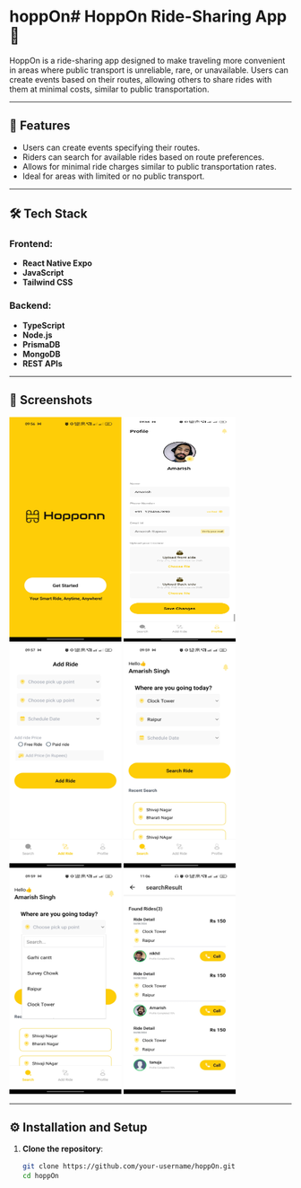 # hoppOn# HoppOn Ride-Sharing App 🚗

HoppOn is a ride-sharing app designed to make traveling more convenient in areas where public transport is unreliable, rare, or unavailable. Users can create events based on their routes, allowing others to share rides with them at minimal costs, similar to public transportation.

---

## 🎯 Features

- Users can create events specifying their routes.
- Riders can search for available rides based on route preferences.
- Allows for minimal ride charges similar to public transportation rates.
- Ideal for areas with limited or no public transport.

---

## 🛠️ Tech Stack

### Frontend:

- **React Native Expo**
- **JavaScript**
- **Tailwind CSS**

### Backend:

- **TypeScript**
- **Node.js**
- **PrismaDB**
- **MongoDB**
- **REST APIs**

---

## 📸 Screenshots

<img src="https://github.com/amarishsajwan/Hopp-Onn/blob/main/frontend/screens/index.jpg" width="200" height="400" > <img src="https://github.com/amarishsajwan/Hopp-Onn/blob/main/frontend/screens/user_profile.jpg" width="200" height="400" > <img src="https://github.com/amarishsajwan/Hopp-Onn/blob/main/frontend/screens/add_ride.jpg" width="200" height="400" >
<img src="https://github.com/amarishsajwan/Hopp-Onn/blob/main/frontend/screens/search-ride.jpg" width="200" height="400" > <img src="https://github.com/amarishsajwan/Hopp-Onn/blob/main/frontend/screens/search_ride2.jpg" width="200" height="400" > <img src="https://github.com/amarishsajwan/Hopp-Onn/blob/main/frontend/screens/search_result.jpeg" width="200" height="400" >

---

## ⚙️ Installation and Setup

1. **Clone the repository**:
   ```bash
   git clone https://github.com/your-username/hoppOn.git
   cd hoppOn
   ```
